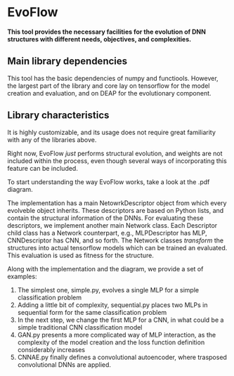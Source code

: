 # EvoFlow

**This tool provides the necessary facilities for the evolution of DNN structures with different needs, objectives, and complexities.**

## Main library dependencies

This tool has the basic dependencies of numpy and functiools. However, the largest part of the library and core lay on tensorflow for the model creation and evaluation, and on DEAP for the evolutionary component.

## Library characteristics

It is highly customizable, and its usage does not require great familiarity with any of the libraries above.

Right now, EvoFlow *just* performs structural evolution, and weights are not included within the process, even though several ways
of incorporating this feature can be included.

To start understanding the way EvoFlow works, take a look at the .pdf diagram.

The implementation has a main NetowrkDescriptor object from which every evolveble object inherits. These descriptors are based
on Python lists, and contain the structural information of the DNNs. For evaluating these descriptors, we implement another 
main Network class. Each Descriptor child class has a Network counterpart, e.g., MLPDescriptor has MLP, CNNDescriptor has CNN, and so forth.
The Network classes *transform* the structures into actual tensorflow models which can be trained an evaluated. This evaluation
is used as fitness for the structure.

Along with the implementation and the diagram, we provide a set of examples:

1. The simplest one, simple.py, evolves a single MLP for a simple classification problem
2. Adding a little bit of complexity, sequential.py places two MLPs in sequential form for the same classification problem
3. In the next step, we change the first MLP for a CNN, in what could be a simple traditional CNN classification model
4. GAN.py presents a more complicated way of MLP interaction, as the complexity of the  model creation and the loss function definition considerably increases
5. CNNAE.py finally defines a convolutional autoencoder, where trasposed convolutional DNNs are applied.
